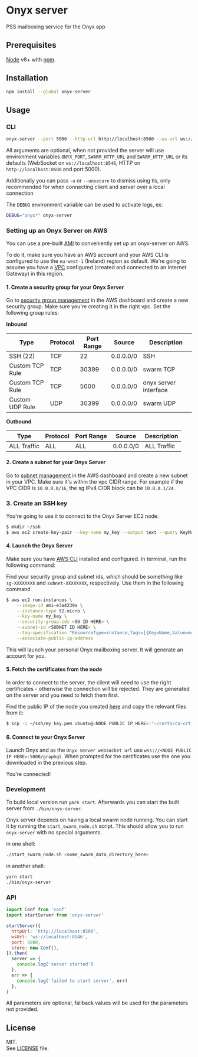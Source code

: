 # Onyx server

PSS mailboxing service for the Onyx app

## Prerequisites

[Node](https://nodejs.org/en/) v8+ with [npm](https://www.npmjs.com/).

## Installation

```sh
npm install --global onyx-server
```

## Usage

### CLI

```sh
onyx-server --port 5000 --http-url http://localhost:8500 --ws-url ws://localhost:8546
```

All arguments are optional, when not provided the server will use environment
variables `ONYX_PORT`, `SWARM_HTTP_URL` and `SWARM_HTTP_URL` or its defaults
(WebSocket on `ws://localhost:8546`, HTTP on `http://localhost:8500` and port
5000).

Additionally you can pass `-u` or `--unsecure` to dismiss using tls, only recommended
for when connecting client and server over a local connection

The `DEBUG` environment variable can be used to activate logs, ex:

```sh
DEBUG="onyx*" onyx-server
```

### Setting up an Onyx Server on AWS

You can use a pre-built [AMI](https://en.wikipedia.org/wiki/Amazon_Machine_Image)
to conveniently set up an onyx-server on AWS.

To do it, make sure you have an AWS account and your AWS CLI is configured to 
use the `eu-west-1` (Ireland) region as default. We're going to assume you have a
[VPC](https://eu-west-1.console.aws.amazon.com/vpc/home?region=eu-west-1#)
configured (created and connected to an Internet Gateway) in this region.

#### 1. Create a security group for your Onyx Server

Go to [security group management](https://eu-west-1.console.aws.amazon.com/ec2/v2/home?region=eu-west-1#SecurityGroups:sort=groupId)
in the AWS dashboard and create a new security group. Make sure you're creating
it in the right vpc. Set the following group rules:

**Inbound**

| Type            | Protocol | Port Range | Source    | Description           |
| ---             | ---      |        --- | ---       | ---                   |
| SSH (22)        | TCP      |         22 | 0.0.0.0/0 | SSH                   |
| Custom TCP Rule | TCP      |      30399 | 0.0.0.0/0 | swarm TCP             |
| Custom TCP Rule | TCP      |       5000 | 0.0.0.0/0 | onyx server interface |
| Custom UDP Rule | UDP      |      30399 | 0.0.0.0/0 | swarm UDP             |

**Outbound**

| Type        | Protocol | Port Range | Source    | Description |
| ---         | ---      | ---        | ---       | ---         |
| ALL Traffic | ALL      | ALL        | 0.0.0.0/0 | ALL Traffic |

#### 2. Create a subnet for your Onyx Server

Go to [subnet management](https://eu-west-1.console.aws.amazon.com/vpc/home?region=eu-west-1#subnets:)
in the AWS dashboard and create a new subnet in your VPC. Make sure it's within
the vpc CIDR range. For example if the VPC CIDR is `10.0.0.0/16`, the sg
IPv4 CIDR block can be `10.0.0.1/24`.

### 3. Create an SSH key
You're going to use it to connect to the Onyx Server EC2 node.

```bash
$ mkdir ~/ssh
$ aws ec2 create-key-pair --key-name my_key --output text --query KeyMaterial > ~/ssh/my_key.pem
```

#### 4. Launch the Onyx Server

Make sure you have [AWS CLI](https://aws.amazon.com/cli/) installed and configured.
In terminal, run the following command:

Find your security group and subnet ids, which should be something like `sg-XXXXXXXX`
and `subnet-XXXXXXXX`, respectively. Use them in the following command

```bash
$ aws ec2 run-instances \
    --image-id ami-e3a4239a \
    --instance-type t2.micro \
    --key-name my_key \
    --security-group-ids <SG ID HERE> \
    --subnet-id <SUBNET ID HERE> \
    --tag-specification "ResourceType=instance,Tags=[{Key=Name,Value=my_onyx_node}]" \
    --associate-public-ip-address
```

This will launch your personal Onyx mailboxing server. It will generate an
account for you.

#### 5. Fetch the certificates from the node

In order to connect to the server, the client will need to use the right
certificates - otherwise the connection will be rejected. They are generated on
the server and you need to fetch them first.

Find the public IP of the node you created
[here](https://eu-west-1.console.aws.amazon.com/ec2/v2/home?region=eu-west-1#Instances:sort=instanceId)
and copy the relevant files from it:

```bash
$ scp -i ~/ssh/my_key.pem ubuntu@<NODE PUBLIC IP HERE>:"~/certs/ca-crt.pem ~/certs/client-crt.pem ~/certs/client-key.pem" .
```

#### 6. Connect to your Onyx Server

Launch Onyx and as the `Onyx server websocket url` use
`wss://<NODE PUBLIC IP HERE>:5000/graphql`. When prompted for the certificates
use the one you downloaded in the previous step.

You're connected!

### Development

To build local version run `yarn start`. Afterwards you can start the built server
from `./bin/onyx-server`.

Onyx server depends on having a local swarm node running. You can start it by running
the `start_swarm_node.sh` script. This should allow you to run `onyx-server` with
no special arguments.

in one shell:
```sh
./start_swarm_node.sh <some_swarm_data_directory_here>
```

in another shell:
```sh
yarn start
./bin/onyx-server
```

### API

```js
import Conf from 'conf'
import startServer from 'onyx-server'

startServer({
  httpUrl: 'http://localhost:8500',
  wsUrl: 'ws://localhost:8546',
  port: 5000,
  store: new Conf(),
}).then(
  server => {
    console.log('server started')
  },
  err => {
    console.log('failed to start server', err)
  },
)
```

All parameters are optional, fallback values will be used for the parameters not
provided.

## License

MIT.\
See [LICENSE](LICENSE) file.

